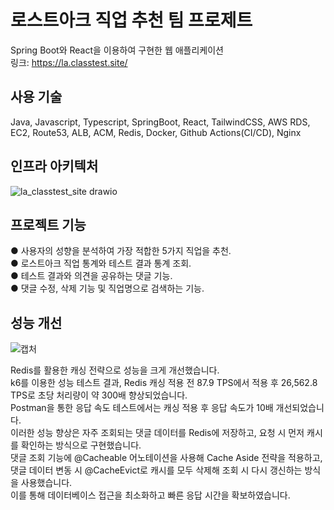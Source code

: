 # 로스트아크 직업 추천 팀 프로제트  
Spring Boot와 React을 이용하여 구현한 웹 애플리케이션  
링크: https://la.classtest.site/

## 사용 기술  
Java, Javascript, Typescript, SpringBoot, React, TailwindCSS, AWS RDS, EC2, Route53, ALB, ACM, Redis, Docker, Github Actions(CI/CD), Nginx  

## 인프라 아키텍처  
![la_classtest_site drawio](https://github.com/user-attachments/assets/aa62f48e-44b1-4083-b384-41259a1901ce)  

## 프로젝트 기능  
● 사용자의 성향을 분석하여 가장 적합한 5가지 직업을 추천.  
● 로스트아크 직업 통계와 테스트 결과 통계 조회.   
● 테스트 결과와 의견을 공유하는 댓글 기능.  
● 댓글 수정, 삭제 기능 및 직업명으로 검색하는 기능.  

## 성능 개선  
![캡처](https://github.com/user-attachments/assets/1937c5d5-2d81-46f7-ac76-ebfa980f9715)  

Redis를 활용한 캐싱 전략으로 성능을 크게 개선했습니다.  
k6를 이용한 성능 테스트 결과, Redis 캐싱 적용 전 87.9 TPS에서 적용 후 26,562.8 TPS로 초당 처리량이 약 300배 향상되었습니다.  
Postman을 통한 응답 속도 테스트에서는 캐싱 적용 후 응답 속도가 10배 개선되었습니다.  
이러한 성능 향상은 자주 조회되는 댓글 데이터를 Redis에 저장하고, 요청 시 먼저 캐시를 확인하는 방식으로 구현했습니다.  
댓글 조회 기능에 @Cacheable 어노테이션을 사용해 Cache Aside 전략을 적용하고, 댓글 데이터 변동 시 @CacheEvict로 캐시를 모두 삭제해 조회 시 다시 갱신하는 방식을 사용했습니다.  
이를 통해 데이터베이스 접근을 최소화하고 빠른 응답 시간을 확보하였습니다.  
